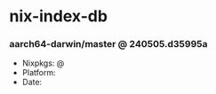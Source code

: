 # nix-index-db
### aarch64-darwin/master @ 240505.d35995a
- Nixpkgs: @[](https://github.com/NixOS/nixpkgs/commit/d35995a8d7daab63238e6fed3279eca869955aca)
- Platform: 
- Date: 
